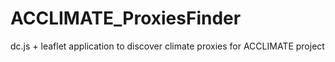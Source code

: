 ACCLIMATE_ProxiesFinder
=======================

dc.js + leaflet application to discover climate proxies for ACCLIMATE project
